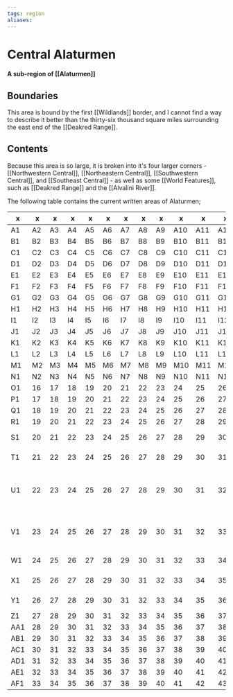 ```yaml
---
tags: region
aliases:
---
```

# Central Alaturmen
#### A sub-region of [[Alaturmen]]
## Boundaries
This area is bound by the first [[Wildlands]] border, and I cannot find a way to describe it better than the thirty-six thousand square miles surrounding the east end of the [[Deakred Range]].

## Contents
Because this area is so large, it is broken into it's four larger corners - [[Northwestern Central]], [[Northeastern Central]], [[Southwestern Central]], and [[Southeast Central]] - as well as some [[World Features]], such as [[Deakred Range]] and the [[Alvalini River]].

The following table contains the current written areas of Alaturmen;

| x   | x   | x   | x   | x   | x   | x   | x   | x   | x   | x   | x   | x   | x                                                     | x                                               | x   | x   | x   | x   | x   | x   | x   | x   | x   | x   | x   | x   | x   | x   | x   | x   | x   |
| --- | --- | --- | --- | --- | --- | --- | --- | --- | --- | --- | --- | --- | ----------------------------------------------------- | ----------------------------------------------- | --- | --- | --- | --- | --- | --- | --- | --- | --- | --- | --- | --- | --- | --- | --- | --- | --- |
| A1  | A2  | A3  | A4  | A5  | A6  | A7  | A8  | A9  | A10 | A11 | A12 | A13 | A14                                                   | A15                                             | A16 | A17 | A18 | A19 | A20 | A21 | A22 | A23 | A24 | A25 | A26 | A27 | A28 | A29 | A30 | A31 | A32 |
| B1  | B2  | B3  | B4  | B5  | B6  | B7  | B8  | B9  | B10 | B11 | B12 | B13 | B14                                                   | B15                                             | B16 | B17 | B18 | B19 | B20 | B21 | B22 | B23 | B24 | B25 | B26 | B27 | B28 | B29 | B30 | B31 | B32 |
| C1  | C2  | C3  | C4  | C5  | C6  | C7  | C8  | C9  | C10 | C11 | C12 | C13 | C14                                                   | C15                                             | C16 | C17 | C18 | C19 | C20 | C21 | C22 | C23 | C24 | C25 | C26 | C27 | C28 | C29 | C30 | C31 | C32 |
| D1  | D2  | D3  | D4  | D5  | D6  | D7  | D8  | D9  | D10 | D11 | D12 | D13 | D14                                                   | D15                                             | D16 | D17 | D18 | D19 | D20 | D21 | D22 | D23 | D24 | D25 | D26 | D27 | D28 | D29 | D30 | D31 | D32 |
| E1  | E2  | E3  | E4  | E5  | E6  | E7  | E8  | E9  | E10 | E11 | E12 | E13 | E14                                                   | E15                                             | E16 | E17 | E18 | E19 | E20 | E21 | E22 | E23 | E24 | E25 | E26 | E27 | E28 | E29 | E30 | E31 | E32 |
| F1  | F2  | F3  | F4  | F5  | F6  | F7  | F8  | F9  | F10 | F11 | F12 | F13 | F14                                                   | F15                                             | F16 | F17 | F18 | F19 | F20 | F21 | F22 | F23 | F24 | F25 | F26 | F27 | D28 | F29 | F30 | F31 | F32 |
| G1  | G2  | G3  | G4  | G5  | G6  | G7  | G8  | G9  | G10 | G11 | G12 | G13 | G14                                                   | G15                                             | G16 | G17 | G18 | G19 | G20 | G21 | G22 | G23 | G24 | G25 | G26 | G27 | G28 | G29 | G30 | G31 | G32 |
| H1  | H2  | H3  | H4  | H5  | H6  | H7  | H8  | H9  | H10 | H11 | H12 | H13 | H14                                                   | H15                                             | H16 | H17 | H18 | H19 | H20 | H21 | H22 | H23 | H24 | H25 | H26 | H27 | H28 | H29 | H30 | H31 | H32 |
| I1  | I2  | I3  | I4  | I5  | I6  | I7  | I8  | I9  | I10 | I11 | I12 | I13 | I14                                                   | I15                                             | I16 | I17 | I18 | I19 | I20 | I21 | I22 | I23 | I24 | I25 | I26 | I27 | I28 | I29 | I30 | I31 | I32 |
| J1  | J2  | J3  | J4  | J5  | J6  | J7  | J8  | J9  | J10 | J11 | J12 | J13 | J14                                                   | J15                                             | J16 | J17 | J18 | J19 | J20 | J21 | J22 | J23 | J24 | J25 | J26 | J27 | J28 | J29 | J30 | J31 | J32 |
| K1  | K2  | K3  | K4  | K5  | K6  | K7  | K8  | K9  | K10 | K11 | K12 | K13 | K14                                                   | K15                                             | K16 | K17 | K18 | K19 | K20 | K21 | K22 | K23 | K24 | K25 | K26 | K27 | K28 | K29 | K30 | K31 | K32 |
| L1  | L2  | L3  | L4  | L5  | L6  | L7  | L8  | L9  | L10 | L11 | L12 | L13 | L14                                                   | L15                                             | L16 | L17 | L18 | L19 | L20 | L21 | L22 | L23 | L24 | L25 | L26 | L27 | L28 | L29 | L30 | L31 | L32 |
| M1  | M2  | M3  | M4  | M5  | M6  | M7  | M8  | M9  | M10 | M11 | M12 | M13 | M14                                                   | M15                                             | M16 | M17 | M18 | M19 | M20 | M21 | M22 | M23 | M24 | M25 | M26 | M27 | M28 | M29 | M30 | M31 | M32 |
| N1  | N2  | N3  | N4  | N5  | N6  | N7  | N8  | N9  | N10 | N11 | N12 | N13 | N14                                                   | N15                                             | 29  | 30  | 31  | 32  | 33  | 34  | 35  | 36  | 37  | 38  | 39  | 40  | 41  | 42  | 43  | 44  | 45  |
| O1  | 16  | 17  | 18  | 19  | 20  | 21  | 22  | 23  | 24  | 25  | 26  | 27  | 28                                                    | 29                                              | 30  | 31  | 32  | 33  | 34  | 35  | 36  | 37  | 38  | 39  | 40  | 41  | 42  | 43  | 44  | 45  | 46  |
| P1  | 17  | 18  | 19  | 20  | 21  | 22  | 23  | 24  | 25  | 26  | 27  | 28  | 29                                                    | 30                                              | 31  | 32  | 33  | 34  | 35  | 36  | 37  | 38  | 39  | 40  | 41  | 42  | 43  | 44  | 45  | 46  | 47  |
| Q1  | 18  | 19  | 20  | 21  | 22  | 23  | 24  | 25  | 26  | 27  | 28  | 29  | 30                                                    | 31                                              | 32  | 33  | 34  | 35  | 36  | 37  | 38  | 39  | 40  | 41  | 42  | 43  | 44  | 45  | 46  | 47  | 48  |
| R1  | 19  | 20  | 21  | 22  | 23  | 24  | 25  | 26  | 27  | 28  | 29  | 30  | 31                                                    | 32                                              | 33  | 34  | 35  | 36  | 37  | 38  | 39  | 40  | 41  | 42  | 43  | 44  | 45  | 46  | 47  | 48  | 49  |
| S1  | 20  | 21  | 22  | 23  | 24  | 25  | 26  | 27  | 28  | 29  | 30  | 31  | 32                                                    | [[Deakred Range]]                               | 34  | 35  | 36  | 37  | 38  | 39  | 40  | 41  | 42  | 43  | 44  | 45  | 46  | 47  | 48  | 49  | 50  |
| T1  | 21  | 22  | 23  | 24  | 25  | 26  | 27  | 28  | 29  | 30  | 31  | 32  | 33                                                    | [[Deakred Range]]                               | 35  | 36  | 37  | 38  | 39  | 40  | 41  | 42  | 43  | 44  | 45  | 46  | 47  | 48  | 49  | 50  | 51  |
| U1  | 22  | 23  | 24  | 25  | 26  | 27  | 28  | 29  | 30  | 31  | 32  | 33  | [[Deakred Range#U14. Lake of Eternal Life (visible)]] | [[Deakred Range]]                               | 36  | 37  | 38  | 39  | 40  | 41  | 42  | 43  | 44  | 45  | 46  | 47  | 48  | 49  | 50  | 51  | 52  |
| V1  | 23  | 24  | 25  | 26  | 27  | 28  | 29  | 30  | 31  | 32  | 33  | 34  | 35                                                    | [[Deakred Range#V15. Coalition City (visible)]] | 37  | 38  | 39  | 40  | 41  | 42  | 43  | 44  | 45  | 46  | 47  | 48  | 49  | 50  | 51  | 52  | 53  |
| W1  | 24  | 25  | 26  | 27  | 28  | 29  | 30  | 31  | 32  | 33  | 34  | 35  | 36                                                    | [[Deakred Range]]                               | 38  | 39  | 40  | 41  | 42  | 43  | 44  | 45  | 46  | 47  | 48  | 49  | 50  | 51  | 52  | 53  | 54  |
| X1  | 25  | 26  | 27  | 28  | 29  | 30  | 31  | 32  | 33  | 34  | 35  | 36  | 37                                                    | [[Deakred Range]]                               | 39  | 40  | 41  | 42  | 43  | 44  | 45  | 46  | 47  | 48  | 49  | 50  | 51  | 52  | 53  | 54  | 55  |
| Y1  | 26  | 27  | 28  | 29  | 30  | 31  | 32  | 33  | 34  | 35  | 36  | 37  | 38                                                    | [[Barthalamule's Shrubland]]                    | 40  | 41  | 42  | 43  | 44  | 45  | 46  | 47  | 48  | 49  | 50  | 51  | 52  | 53  | 54  | 55  | 56  |
| Z1  | 27  | 28  | 29  | 30  | 31  | 32  | 33  | 34  | 35  | 36  | 37  | 38  | 39                                                    | 40                                              | 41  | 42  | 43  | 44  | 45  | 46  | 47  | 48  | 49  | 50  | 51  | 52  | 53  | 54  | 55  | 56  | 57  |
| AA1 | 28  | 29  | 30  | 31  | 32  | 33  | 34  | 35  | 36  | 37  | 38  | 39  | 40                                                    | 41                                              | 42  | 43  | 44  | 45  | 46  | 47  | 48  | 49  | 50  | 51  | 52  | 53  | 54  | 55  | 56  | 57  | 58  |
| AB1 | 29  | 30  | 31  | 32  | 33  | 34  | 35  | 36  | 37  | 38  | 39  | 40  | 41                                                    | 42                                              | 43  | 44  | 45  | 46  | 47  | 48  | 49  | 50  | 51  | 52  | 53  | 54  | 55  | 56  | 57  | 58  | 59  |
| AC1 | 30  | 31  | 32  | 33  | 34  | 35  | 36  | 37  | 38  | 39  | 40  | 41  | 42                                                    | 43                                              | 44  | 45  | 46  | 47  | 48  | 49  | 50  | 51  | 52  | 53  | 54  | 55  | 56  | 57  | 58  | 59  | 60  |
| AD1 | 31  | 32  | 33  | 34  | 35  | 36  | 37  | 38  | 39  | 40  | 41  | 42  | 43                                                    | 44                                              | 45  | 46  | 47  | 48  | 49  | 50  | 51  | 52  | 53  | 54  | 55  | 56  | 57  | 58  | 59  | 60  | 61  |
| AE1 | 32  | 33  | 34  | 35  | 36  | 37  | 38  | 39  | 40  | 41  | 42  | 43  | 44                                                    | 45                                              | 46  | 47  | 48  | 49  | 50  | 51  | 52  | 53  | 54  | 55  | 56  | 57  | 58  | 59  | 60  | 61  | 62  |
| AF1 | 33  | 34  | 35  | 36  | 37  | 38  | 39  | 40  | 41  | 42  | 43  | 44  | 45                                                    | 46                                              | 47  | 48  | 49  | 50  | 51  | 52  | 53  | 54  | 55  | 56  | 57  | 58  | 59  | 60  | 61  | 62  | 63  |
